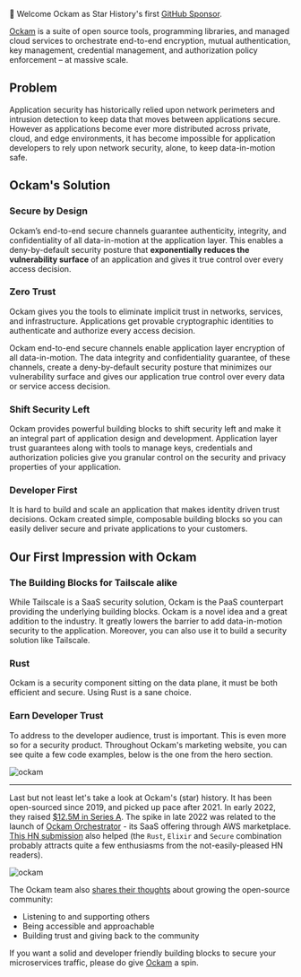 🍾️ Welcome Ockam as Star History's first [GitHub Sponsor](https://github.com/sponsors/star-history).

[Ockam](https://github.com/build-trust/ockam) is a suite of open source tools, programming libraries, and managed cloud services to orchestrate end-to-end encryption, mutual authentication, key management, credential management, and authorization policy enforcement – at massive scale.

## Problem

Application security has historically relied upon network perimeters and intrusion detection to keep data that moves between applications secure. However as applications become ever more distributed across private, cloud, and edge environments, it has become impossible for application developers to rely upon network security, alone, to keep data-in-motion safe.

## Ockam's Solution

### Secure by Design

Ockam’s end-to-end secure channels guarantee authenticity, integrity, and confidentiality of all data-in-motion at the application layer. This enables a deny-by-default security posture that **exponentially reduces the vulnerability surface** of an application and gives it true control over every access decision.

### Zero Trust

Ockam gives you the tools to eliminate implicit trust in networks, services, and infrastructure. Applications get provable cryptographic identities to authenticate and authorize every access decision.

Ockam end-to-end secure channels enable application layer encryption of all data-in-motion. The data integrity and confidentiality guarantee, of these channels, create a deny-by-default security posture that minimizes our vulnerability surface and gives our application true control over every data or service access decision.

### Shift Security Left

Ockam provides powerful building blocks to shift security left and make it an integral part of application design and development.
Application layer trust guarantees along with tools to manage keys, credentials and authorization policies give you granular control on the security and privacy properties of your application.

### Developer First

It is hard to build and scale an application that makes identity driven trust decisions. Ockam created simple, composable building blocks so you can easily deliver secure and private applications to your customers.

## Our First Impression with Ockam

### The Building Blocks for Tailscale alike

While Tailscale is a SaaS security solution, Ockam is the PaaS counterpart providing the underlying
building blocks. Ockam is a novel idea and a great addition to the industry. It greatly lowers the
barrier to add data-in-motion security to the application. Moreover, you can also use it to build a
security solution like Tailscale.

### Rust

Ockam is a security component sitting on the data plane, it must be both efficient and secure. Using
Rust is a sane choice.

### Earn Developer Trust

To address to the developer audience, trust is important. This is even more so for a security product.
Throughout Ockam's marketing website, you can see quite a few code examples, below is the one from
the hero section.

![ockam](/assets/blog/ockam/build-trust.webp)

---

Last but not least let's take a look at Ockam's (star) history. It has been open-sourced since 2019, and picked up pace after 2021. In early 2022, they raised [$12.5M in Series A](https://www.ockam.io/blog/series_a). The spike in late 2022 was related to the launch of [Ockam Orchestrator](https://aws.amazon.com/marketplace/pp/prodview-wsd42efzcpsxk) - its SaaS offering through AWS marketplace.
[This HN submission](https://news.ycombinator.com/item?id=33038384) also helped (the `Rust`, `Elixir` and `Secure` combination
probably attracts quite a few enthusiasms from the not-easily-pleased HN readers).

![ockam](/assets/blog/ockam/ockam.webp)

The Ockam team also [shares their thoughts](https://www.ockam.io/blog/how_grow_popular_open_source_github) about growing the open-source community:

-   Listening to and supporting others
-   Being accessible and approachable
-   Building trust and giving back to the community

If you want a solid and developer friendly building blocks to secure your microservices traffic, please do give [Ockam](https://github.com/build-trust/ockam) a spin.

